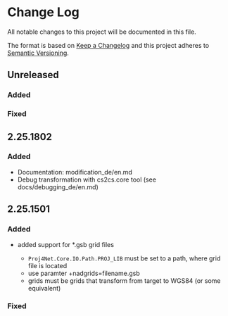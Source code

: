 # Change Log

All notable changes to this project will be documented in this file.

The format is based on [Keep a Changelog](http://keepachangelog.com/)
and this project adheres to [Semantic Versioning](http://semver.org/).

## Unreleased

### Added

### Fixed

## 2.25.1802

### Added

- Documentation: modification_de/en.md
- Debug transformation with cs2cs.core tool (see docs/debugging_de/en.md)

## 2.25.1501

### Added

- added support for *.gsb grid files
  
  - ``Proj4Net.Core.IO.Path.PROJ_LIB`` must be set to a path, where grid file is located
  - use paramter +nadgrids=filename.gsb
  - grids must be grids that transform from target to WGS84 (or some equivalent)

### Fixed

